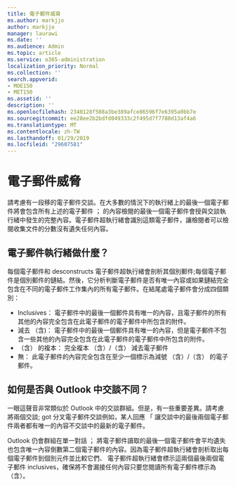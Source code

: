 ```yaml
---
title: 電子郵件威脅
ms.author: markjjo
author: markjjo
manager: laurawi
ms.date: ''
ms.audience: Admin
ms.topic: article
ms.service: o365-administration
localization_priority: Normal
ms.collection: ''
search.appverid:
- MOE150
- MET150
ms.assetid: ''
description: ''
ms.openlocfilehash: 2340128f508a3be389afce86596f7e6395a0bb7e
ms.sourcegitcommit: ee28ee2b2bdfd049333c2f495d7f7780d13af4a6
ms.translationtype: MT
ms.contentlocale: zh-TW
ms.lasthandoff: 01/29/2019
ms.locfileid: "29607581"
---
```

# <a name="email-threading"></a>電子郵件威脅
請考慮有一段移的電子郵件交談。在大多數的情況下的執行緒上的最後一個電子郵件將會包含所有上述的電子郵件 ； 的內容檢閱的最後一個電子郵件會授與交談執行緒中發生的完整內容。電子郵件超執行緒會識別這類電子郵件，讓檢閱者可以檢閱收集文件的分數沒有遺失任何內容。

## <a name="what-does-email-threading-do"></a>電子郵件執行緒做什麼？
每個電子郵件和 desconstructs 電子郵件超執行緒會剖析其個別郵件;每個電子郵件是個別郵件的鏈結。然後，它分析判斷電子郵件是否有唯一內容或如果鏈結完全包含在不同的電子郵件工作集內的所有電子郵件。在結尾處電子郵件會分成四個類別：
- Inclusives： 電子郵件中的最後一個郵件具有唯一的內容，且電子郵件的所有其他的內容完全包含在此電子郵件的電子郵件中所包含的附件。
- 減去 （含)： 電子郵件中的最後一個郵件具有唯一的內容，但是電子郵件不包含一些其他的內容完全包含在此電子郵件的電子郵件中所包含的附件。
- （含） 的複本： 完全複本 （含）/（含） 減去電子郵件
- 無： 此電子郵件的內容完全包含在至少一個標示為減號 （含）/（含） 的電子郵件。

## <a name="how-is-it-different-from-conversations-in-outlook"></a>如何是否與 Outlook 中交談不同？
一眼這聲音非常類似於 Outlook 中的交談群組。但是，有一些重要差異。請考慮將兩個交談; got 分叉電子郵件交談例如，某人回應 「 讓交談中的最後兩個電子郵件兩者都有唯一的內容不交談中的最新的電子郵件。

Outlook 仍會群組在單一對話 ； 將電子郵件讀取的最後一個電子郵件會平均遺失也包含唯一內容倒數第二個電子郵件的內容。因為電子郵件超執行緒會剖析取出每個電子郵件到個別元件並比較它們、 電子郵件超執行緒會標示這兩個最後兩個電子郵件 inclusives，確保將不會漏接任何內容只要您閱讀所有電子郵件標示為 （含）。